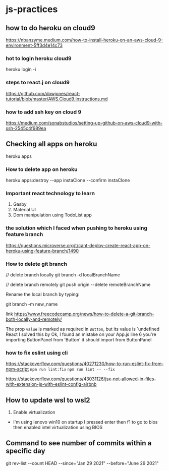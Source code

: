 # js-practices
## how to do heroku on cloud9
https://nbanzyme.medium.com/how-to-install-heroku-on-an-aws-cloud-9-environment-5ff3d4e14c73

### hot to login heroku cloud9
heroku login -i

### steps to react.j on cloud9 
https://github.com/dowjones/react-tutorial/blob/master/AWS.Cloud9.Instructions.md

### how to add ssh key on cloud 9
https://medium.com/sonabstudios/setting-up-github-on-aws-cloud9-with-ssh-2545c4f989ea

## Checking all apps on heroku 
heroku apps 

### How to delete app on heroku 
heroku apps:destroy --app instaClone --confirm instaClone   

### Important react technology to learn
1. Gasby
2. Material UI
3. Dom manipulation using TodoList app

### the solution which I faced when pushing to heroku using feature branch
https://questions.microverse.org/t/cant-deploy-create-react-app-on-heroku-using-feature-branch/1490

### How to delete git branch 
// delete branch locally
git branch -d localBranchName

// delete branch remotely
git push origin --delete remoteBranchName

Rename the local branch by typing:

git branch -m new_name

link https://www.freecodecamp.org/news/how-to-delete-a-git-branch-both-locally-and-remotely/


The prop `value` is marked as required in `Button`, but its value is `undefined 
React
I solved this by 
Ok, I found an mistake
on your App.js
line 6 you're importing ButtonPanel from 'Button'
it should import from ButtonPanel

### how to fix eslint using cli
https://stackoverflow.com/questions/40271230/how-to-run-eslint-fix-from-npm-script
`npm run lint:fix`
`npm run lint -- --fix`

https://stackoverflow.com/questions/43031126/jsx-not-allowed-in-files-with-extension-js-with-eslint-config-airbnb

## How to update wsl to wsl2 
1. Enable virtualization 
  - I'm using lenovo win10 on startup I pressed enter then f1 to go to bios then enabled intel virtualization using BIOS


## Command to see number of commits within a specific day
git rev-list --count HEAD --since="Jan 29 2021" --before="June 29 2021"

